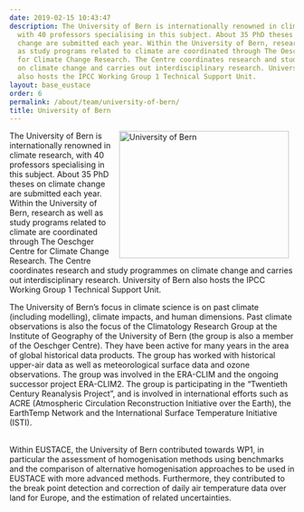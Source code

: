 ```yaml
---
date: 2019-02-15 10:43:47
description: The University of Bern is internationally renowned in climate research,
  with 40 professors specialising in this subject. About 35 PhD theses on climate
  change are submitted each year. Within the University of Bern, research as well
  as study programs related to climate are coordinated through The Oeschger Centre
  for Climate Change Research. The Centre coordinates research and study programmes
  on climate change and carries out interdisciplinary research. University of Bern
  also hosts the IPCC Working Group 1 Technical Support Unit.
layout: base_eustace
order: 6
permalink: /about/team/university-of-bern/
title: University of Bern
---
```


<p><a href="http://www.unibe.ch/eng/" title="University of Bern"><img alt="University of Bern" height="225" src="/eustace/static/media/uploads/partner_logos/uni_of_bern.png" style="float: right; margin-left: 10px; margin-right: 10px;" title="University of Bern" width="300"></a>The University of Bern is internationally renowned in climate research, with 40 professors specialising in this subject. About 35 PhD theses on climate change are submitted each year. Within the University of Bern, research as well as study programs related to climate are coordinated through The Oeschger Centre for Climate Change Research. The Centre coordinates research and study programmes on climate change and carries out interdisciplinary research. University of Bern also hosts the IPCC Working Group 1 Technical Support Unit.</p>
<p></p>
<p>The University of Bern’s focus in climate science is on past climate (including modelling), climate impacts, and human dimensions. Past climate observations is also the focus of the Climatology Research Group at the Institute of Geography of the University of Bern (the group is also a member of the Oeschger Centre). They have been active for many years in the area of global historical data products. The group has worked with historical upper-air data as well as meteorological surface data and ozone observations. The group was involved in the ERA-CLIM and the ongoing successor project ERA-CLIM2. The group is participating in the “Twentieth Century Reanalysis Project”, and is involved in international efforts such as ACRE (Atmospheric Circulation Reconstruction Initiative over the Earth), the EarthTemp Network and the International Surface Temperature Initiative (ISTI).</p>
<p><br>Within EUSTACE, the University of Bern contributed towards WP1, in particular the assessment of homogenisation methods using benchmarks and the comparison of alternative homogenisation approaches to be used in EUSTACE with more advanced methods. Furthermore, they contributed to the break point detection and correction of daily air temperature data over land for Europe, and the estimation of related uncertainties.  </p>
